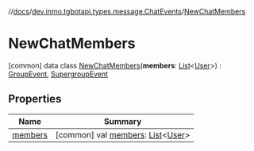 //[docs](../../../index.md)/[dev.inmo.tgbotapi.types.message.ChatEvents](../index.md)/[NewChatMembers](index.md)



# NewChatMembers  
 [common] data class [NewChatMembers](index.md)(**members**: [List](https://kotlinlang.org/api/latest/jvm/stdlib/kotlin.collections/-list/index.html)<[User](../../dev.inmo.tgbotapi.types/-user/index.md)>) : [GroupEvent](../../dev.inmo.tgbotapi.types.message.ChatEvents.abstracts/-group-event/index.md), [SupergroupEvent](../../dev.inmo.tgbotapi.types.message.ChatEvents.abstracts/-supergroup-event/index.md)   


## Properties  
  
|  Name |  Summary | 
|---|---|
| <a name="dev.inmo.tgbotapi.types.message.ChatEvents/NewChatMembers/members/#/PointingToDeclaration/"></a>[members](members.md)| <a name="dev.inmo.tgbotapi.types.message.ChatEvents/NewChatMembers/members/#/PointingToDeclaration/"></a> [common] val [members](members.md): [List](https://kotlinlang.org/api/latest/jvm/stdlib/kotlin.collections/-list/index.html)<[User](../../dev.inmo.tgbotapi.types/-user/index.md)>   <br>|

